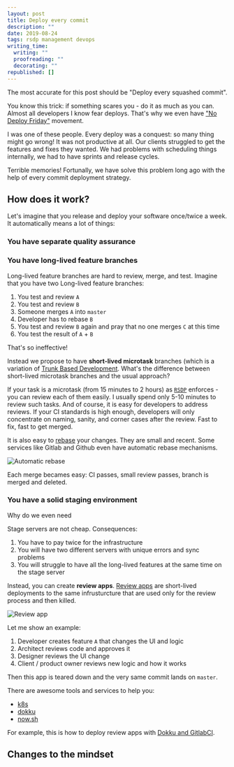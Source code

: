 ```yaml
---
layout: post
title: Deploy every commit
description: ""
date: 2019-08-24
tags: rsdp management devops
writing_time:
  writing: ""
  proofreading: ""
  decorating: ""
republished: []
---
```


The most accurate for this post should be "Deploy every squashed commit".

You know this trick: if something scares you - do it as much as you can.
Almost all developers I know fear deploys.
That's why we even have ["No Deploy Friday"](https://www.reddit.com/r/devops/comments/az0o7y/no_deploy_friday_is_a_hint_of_it_maturity_i_cant/)
movement.

I was one of these people.
Every deploy was a conquest: so many thing might go wrong!
It was not productive at all.
Our clients struggled to get the features and fixes they wanted.
We had problems with scheduling things internally,
we had to have sprints and release cycles.

Terrible memories!
Fortunally, we have solve this problem long ago
with the help of every commit deployment strategy.


## How does it work?

Let's imagine that you release and deploy your software once/twice a week.
It automatically means a lot of things:

### You have separate quality assurance



### You have long-lived feature branches

Long-lived feature branches are hard to review, merge, and test.
Imagine that you have two Long-lived feature branches:

1. You test and review `A`
2. You test and review `B`
3. Someone merges `A` into `master`
4. Developer has to rebase `B`
5. You test and review `B` again and pray that no one merges `C` at this time
6. You test the result of `A` + `B`

That's so ineffective!

Instead we propose to have **short-lived microtask** branches
(which is a variation of [Trunk Based Development](https://trunkbaseddevelopment.com/).
What's the difference between
short-lived microtask branches and the usual approach?

If your task is a microtask (from 15 minutes to 2 hours)
as [`RSDP`](https://wemake.services/meta/)
enforces - you can review each of them easily.
I usually spend only 5-10 minutes to review such tasks.
And of course, it is easy for developers to address reviews.
If your CI standards is high enough, developers will only concentrate on naming,
sanity, and corner cases after the review. Fast to fix, fast to get merged.

It is also easy to [rebase](https://docs.gitlab.com/ee/user/project/merge_requests/fast_forward_merge.html) your changes. They are small and recent.
Some services like Gitlab and Github even have automatic rebase mechanisms.

![Automatic rebase](https://docs.gitlab.com/ee/user/project/merge_requests/img/ff_merge_rebase.png)

Each merge becames easy:
CI passes, small review passes, branch is merged and deleted.

### You have a solid staging environment

Why do we even need

Stage servers are not cheap. Consequences:
1. You have to pay twice for the infrastructure
2. You will have two different servers with unique errors and sync problems
3. You will struggle to have all the long-lived features
   at the same time on the stage server

Instead, you can create **review apps**.
[Review apps](https://docs.gitlab.com/ee/ci/review_apps/)
are short-lived deployments to the same infrusturcture
that are used only for the review process and then killed.

![Review app](https://thepracticaldev.s3.amazonaws.com/i/0ltcc6odirhjhptq5y1t.png)

Let me show an example:
1. Developer creates feature `A` that changes the UI and logic
2. Architect reviews code and approves it
3. Designer reviews the UI change
4. Client / product owner reviews new logic and how it works

Then this app is teared down and the very same commit lands on `master`.

There are awesome tools and services to help you:
- [k8s](https://kubernetes.io/)
- [dokku](https://github.com/dokku/dokku)
- [now.sh](https://zeit.co/github)

For example, this is how to deploy review apps with [Dokku and GitlabCI](https://github.com/dokku/dokku/blob/master/docs/community/tutorials/deploying-with-gitlab-ci.md).


## Changes to the mindset


